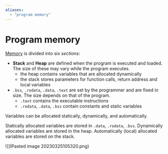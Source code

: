 ```yaml
---
aliases:
  - "program memory"
---
```


# Program memory


[Memory](memory.md) is divided into six *sections*:
- **Stack** and **Heap** are defined when the program is executed and loaded. The size of these may vary while the program executes.
    - the heap contains variables that are allocated dynamically
    - the stack stores parameters for function calls, return address and local variables
- `.bss`, `.rodata`, `.data`, `.text` are set by the programmer and are fixed in size. The size depends on that of the program.
    - `.text` contains the executable instructions
    - `.rodata`, `.data`, `.bss` contain constants and static variables

Variables can be allocated statically, dynamically, and automatically.

Statically allocated variables are stored in `.data`, `.rodata`, `.bss`.
Dynamically allocated variables are stored in the heap.
Automatically (local) allocated variables are stored on the stack.

![](Pasted image 20230325105320.png)
